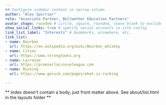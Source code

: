 ```yaml
---
## Configure sidebar content in narrow column
author: "Alex Spurrier"
role: "Associate Partner, Bellwether Education Partners"
avatar_shape: rounded # circle, square, rounded, leave blank to exclude
show_social_links: true # specify social accounts in site config
link_list_label: "Interests" # bookmarks, elsewhere, etc.
link_list:
- name: Bourbon
  url: https://en.wikipedia.org/wiki/Bourbon_whiskey
- name: Cities
  url: https://www.strongtowns.org
- name: Lacrosse
  url: https://premierlacrosseleague.com
- name: Rucking
  url: https://www.goruck.com/pages/what-is-rucking

---
```


** index doesn't contain a body, just front matter above.
See about/list.html in the layouts folder **